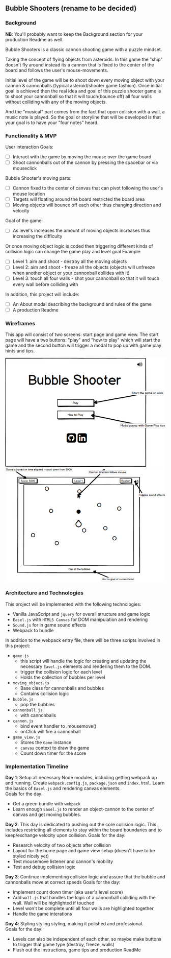 ## Bubble Shooters (rename to be decided)

### Background

**NB**: You'll probably want to keep the Background section for your production Readme as well.  

Bubble Shooters is a classic cannon shooting game with a puzzle mindset.

Taking the concept of flying objects from asteroids.
In this game the "ship" doesn't fly around instead its a cannon that is fixed to the center of the board and follows the user's mouse-movements.

Initial level of the game will be to shoot down every moving object with your cannon & cannonballs (typical asteroid/shooter game fashion).
Once initial goal is achieved then the real idea and goal of this puzzle shooter game is to shoot your cannonball so that it will touch(bounce off) all four walls without colliding with any of the moving objects.

And the "musical" part comes from the fact that upon collision with a wall, a music note is played. So the goal or storyline that will be developed is that your goal is to have your "four notes" heard.

### Functionality & MVP  

User interaction Goals:

- [ ] Interact with the game by moving the mouse over the game board
- [ ] Shoot cannonballs out of the cannon by pressing the spacebar or via mouseclick

Bubble Shooter's moving parts:

- [ ] Cannon fixed to the center of canvas that can pivot following the user's mouse location
- [ ] Targets will floating around the board restricted the board area
- [ ] Moving objects will bounce off each other thus changing direction and velocity

Goal of the game:

- [ ] As level's increases the amount of moving objects increases thus increasing the difficulty

Or once moving object logic is coded then triggering different kinds of collision logic can change the game play and level goal
Example:
- [ ] Level 1: aim and shoot - destroy all the moving objects
- [ ] Level 2: aim and shoot - freeze all the objects (objects will unfreeze when another object or your cannonball collides with it)
- [ ] Level 3: touch all four walls - shot your cannonball so that it will touch every wall before colliding with

In addition, this project will include:

- [ ] An About modal describing the background and rules of the game
- [ ] A production Readme

### Wireframes

This app will consist of two screens: start page and game view. The start page will have a two buttons: "play" and "how to play" which will start the game and the second button will trigger a modal to pop up with game play hints and tips.

![homepage]
![gameview]

[homepage]: ./wireframes/home_page.png
[gameview]: ./wireframes/game_view.png


### Architecture and Technologies

This project will be implemented with the following technologies:

- Vanilla JavaScript and `jquery` for overall structure and game logic
- `Easel.js` with `HTML5 Canvas` for DOM manipulation and rendering
- `Sound.js` for in game sound effects
- Webpack to bundle

In addition to the webpack entry file, there will be three scripts involved in this project:

* `game.js`
    * this script will handle the logic for creating and updating the necessary `Easel.js` elements and rendering them to the DOM.
    * trigger the collision logic for each level
    * Holds the collection of bubbles per level
* `moving_object.js`
    * Base class for cannonballs and bubbles
    * Contains collision logic
* `bubble.js`
    * pop the bubbles
* `cannonball.js`
    * with cannonballs
*  `cannon.js`
    * bind event handler to .mousemove()
    * onClick will fire a cannonball
* `game_view.js`
    * Stores the `Game` instance
    * `canvas` context to draw the game
    * Count down timer for the score

### Implementation Timeline

**Day 1**: Setup all necessary Node modules, including getting webpack up and running. Create `webpack.config.js`, `package.json` and `index.html`. Learn the basics of `Easel.js` and rendering canvas elements.  
Goals for the day:

- Get a green bundle with `webpack`
- Learn enough `Easel.js` to render an object-cannon to the center of canvas and get moving bubbles.

**Day 2**: This day is dedicated to pushing out the core collision logic. This includes restricting all elements to stay within the board boundaries and to keep/exchange velocity upon collision.
Goals for the day:

- Research velocity of two objects after collision
- Layout for the home page and game view setup (doesn't have to be styled nicely yet)
- Test mousemove listener and cannon's mobility
- Test and debug collision logic

**Day 3**: Continue implementing collision logic and assure that the bubble and cannonballs move at correct speeds
Goals for the day:

- Implement count down timer (aka user's level score)
- Add `wall.js` that handles the logic of a cannonball colliding with the wall. Wall will be highlighted if touched
- Level won't be complete until all four walls are highlighted together
- Handle the game interations


**Day 4**: Styling styling styling, making it polished and professional.  
Goals for the day:

- Levels can also be independent of each other, so maybe make buttons to trigger that game type (destroy, freeze, walls)
- Flush out the instructions, game tips and production ReadMe
